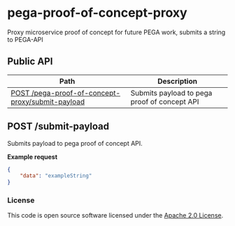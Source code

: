 pega-proof-of-concept-proxy
================================

Proxy microservice proof of concept for future PEGA work, submits a string to PEGA-API

## Public API

| Path                                                            | Description                                  |
|-----------------------------------------------------------------|----------------------------------------------|
| [POST /pega-proof-of-concept-proxy/submit-payload](#post-submit-payload) | Submits payload to pega proof of concept API |

## POST /submit-payload
Submits payload to pega proof of concept API.

**Example request**

```json
{
    "data": "exampleString"
}
```

### License

This code is open source software licensed under the [Apache 2.0 License]("http://www.apache.org/licenses/LICENSE-2.0.html").